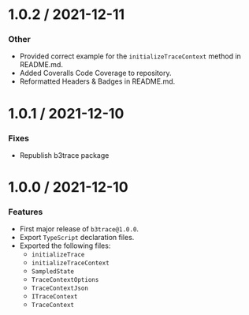 # 1.0.2 / 2021-12-11

### Other

-   Provided correct example for the `initializeTraceContext` method in README.md.
-   Added Coveralls Code Coverage to repository.
-   Reformatted Headers & Badges in README.md.

# 1.0.1 / 2021-12-10

### Fixes

-   Republish b3trace package

# 1.0.0 / 2021-12-10

### Features

-   First major release of `b3trace@1.0.0`.
-   Export `TypeScript` declaration files.
-   Exported the following files:
    -   `initializeTrace`
    -   `initializeTraceContext`
    -   `SampledState`
    -   `TraceContextOptions`
    -   `TraceContextJson`
    -   `ITraceContext`
    -   `TraceContext`
